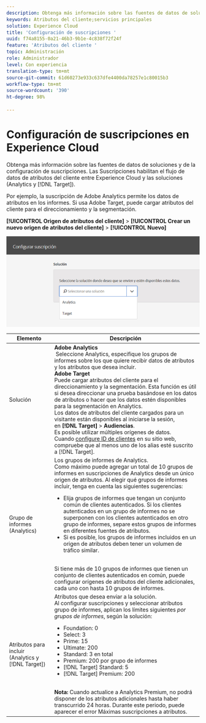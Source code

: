 ```yaml
---
description: Obtenga más información sobre las fuentes de datos de soluciones y de la configuración de suscripciones. Las Suscripciones habilitan el flujo de datos de atributos del cliente entre Experience Cloud y las soluciones (Analytics y Target).
keywords: Atributos del cliente;servicios principales
solution: Experience Cloud
title: 'Configuración de suscripciones '
uuid: f74a8155-0a21-46b3-9b1e-4c838f72f24f
feature: 'Atributos del cliente '
topic: Administración
role: Administrador
level: Con experiencia
translation-type: tm+mt
source-git-commit: 61d60273e933c637dfe4400da78257e1c80015b3
workflow-type: tm+mt
source-wordcount: '390'
ht-degree: 98%

---
```



# Configuración de suscripciones en Experience Cloud

Obtenga más información sobre las fuentes de datos de soluciones y de la configuración de suscripciones. Las Suscripciones habilitan el flujo de datos de atributos del cliente entre Experience Cloud y las soluciones (Analytics y [!DNL Target]).

Por ejemplo, la suscripción de Adobe Analytics permite los datos de atributos en los informes. Si usa Adobe Target, puede cargar atributos del cliente para el direccionamiento y la segmentación.

**[!UICONTROL Origen de atributos del cliente]** > **[!UICONTROL Crear un nuevo origen de atributos del cliente]** > **[!UICONTROL Nuevo]**

![](assets/configure_subscription_page.png)

| Elemento | Descripción |
|--- |--- |
| Solución | **Adobe Analytics**<br> Seleccione Analytics, especifique los grupos de informes sobre los que quiere recibir datos de atributos y los atributos que desea incluir.<br>**Adobe Target**<br> Puede cargar atributos del cliente para el direccionamiento y la segmentación. Esta función es útil si desea direccionar una prueba basándose en los datos de atributos o hacer que los datos estén disponibles para la segmentación en Analytics.<br>Los datos de atributos del cliente cargados para un visitante están disponibles al iniciarse la sesión, en **[!DNL Target]** > **Audiencias**.<br>Es posible utilizar múltiples orígenes de datos. Cuando [configure ID de clientes](../core-services/core-services.md) en su sitio web, compruebe que al menos uno de los alias esté suscrito a [!DNL Target]. |
| Grupo de informes (Analytics) | Los grupos de informes de Analytics.<br>Como máximo puede agregar un total de 10 grupos de informes en suscripciones de Analytics desde un único origen de atributos. Al elegir qué grupos de informes incluir, tenga en cuenta las siguientes sugerencias:<ul><li>Elija grupos de informes que tengan un conjunto común de clientes autenticados. Si los clientes autenticados en un grupo de informes no se superponen con los clientes autenticados en otro grupo de informes, separe estos grupos de informes en diferentes fuentes de atributos.</li><li>Si es posible, los grupos de informes incluidos en un origen de atributos deben tener un volumen de tráfico similar.</li></ul><br>Si tiene más de 10 grupos de informes que tienen un conjunto de clientes autenticados en común, puede configurar orígenes de atributos del cliente adicionales, cada uno con hasta 10 grupos de informes. |
| Atributos para incluir (Analytics y [!DNL Target]) | Atributos que desea enviar a la solución. <br>Al configurar suscripciones y seleccionar atributos grupo de informes, aplican los límites siguientes _por grupos de informes_, según la solución:<ul><li>Foundation: 0</li><li>Select: 3</li><li>Prime: 15</li><li>Ultimate: 200</li><li>Standard: 3 en total</li><li>Premium: 200 por grupo de informes</li><li>[!DNL Target] Standard: 5</li><li>[!DNL Target] Premium: 200</li></ul><br>**Nota:** Cuando actualice a Analytics Premium, no podrá disponer de los atributos adicionales hasta haber transcurrido 24 horas. Durante este periodo, puede aparecer el error Máximas suscripciones a atributos. |

